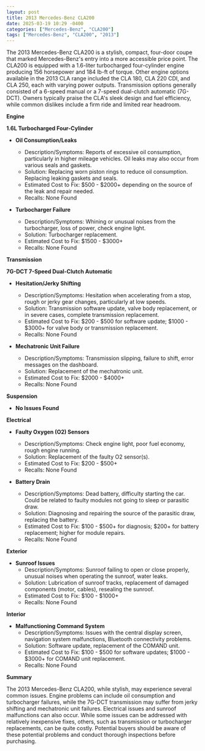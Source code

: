 ```yaml
---
layout: post
title: 2013 Mercedes-Benz CLA200
date: 2025-03-19 10:29 -0400
categories: ["Mercedes-Benz", "CLA200"]
tags: ["Mercedes-Benz", "CLA200", "2013"]
---
```

The 2013 Mercedes-Benz CLA200 is a stylish, compact, four-door coupe that marked Mercedes-Benz's entry into a more accessible price point. The CLA200 is equipped with a 1.6-liter turbocharged four-cylinder engine producing 156 horsepower and 184 lb-ft of torque. Other engine options available in the 2013 CLA range included the CLA 180, CLA 220 CDI, and CLA 250, each with varying power outputs. Transmission options generally consisted of a 6-speed manual or a 7-speed dual-clutch automatic (7G-DCT). Owners typically praise the CLA's sleek design and fuel efficiency, while common dislikes include a firm ride and limited rear headroom.

**Engine**

**1.6L Turbocharged Four-Cylinder**

*   **Oil Consumption/Leaks**
    *   Description/Symptoms: Reports of excessive oil consumption, particularly in higher mileage vehicles. Oil leaks may also occur from various seals and gaskets.
    *   Solution: Replacing worn piston rings to reduce oil consumption. Replacing leaking gaskets and seals.
    *   Estimated Cost to Fix: $500 - $2000+ depending on the source of the leak and repair needed.
    *   Recalls: None Found

*   **Turbocharger Failure**
    *   Description/Symptoms: Whining or unusual noises from the turbocharger, loss of power, check engine light.
    *   Solution: Turbocharger replacement.
    *   Estimated Cost to Fix: $1500 - $3000+
    *   Recalls: None Found

**Transmission**

**7G-DCT 7-Speed Dual-Clutch Automatic**

*   **Hesitation/Jerky Shifting**
    *   Description/Symptoms: Hesitation when accelerating from a stop, rough or jerky gear changes, particularly at low speeds.
    *   Solution: Transmission software update, valve body replacement, or in severe cases, complete transmission replacement.
    *   Estimated Cost to Fix: $200 - $500 for software update; $1000 - $3000+ for valve body or transmission replacement.
    *   Recalls: None Found

*   **Mechatronic Unit Failure**
    *   Description/Symptoms: Transmission slipping, failure to shift, error messages on the dashboard.
    *   Solution: Replacement of the mechatronic unit.
    *   Estimated Cost to Fix: $2000 - $4000+
    *   Recalls: None Found

**Suspension**

*   **No Issues Found**

**Electrical**

*   **Faulty Oxygen (O2) Sensors**
    *   Description/Symptoms: Check engine light, poor fuel economy, rough engine running.
    *   Solution: Replacement of the faulty O2 sensor(s).
    *   Estimated Cost to Fix: $200 - $500+
    *   Recalls: None Found

*   **Battery Drain**
    *   Description/Symptoms: Dead battery, difficulty starting the car. Could be related to faulty modules not going to sleep or parasitic draw.
    *   Solution: Diagnosing and repairing the source of the parasitic draw, replacing the battery.
    *   Estimated Cost to Fix: $100 - $500+ for diagnosis; $200+ for battery replacement; higher for module repairs.
    *   Recalls: None Found

**Exterior**

*   **Sunroof Issues**
    *   Description/Symptoms: Sunroof failing to open or close properly, unusual noises when operating the sunroof, water leaks.
    *   Solution: Lubrication of sunroof tracks, replacement of damaged components (motor, cables), resealing the sunroof.
    *   Estimated Cost to Fix: $100 - $1000+
    *   Recalls: None Found

**Interior**

*   **Malfunctioning Command System**
    *   Description/Symptoms: Issues with the central display screen, navigation system malfunctions, Bluetooth connectivity problems.
    *   Solution: Software update, replacement of the COMAND unit.
    *   Estimated Cost to Fix: $100 - $500 for software updates; $1000 - $3000+ for COMAND unit replacement.
    *   Recalls: None Found

**Summary**

The 2013 Mercedes-Benz CLA200, while stylish, may experience several common issues. Engine problems can include oil consumption and turbocharger failures, while the 7G-DCT transmission may suffer from jerky shifting and mechatronic unit failures. Electrical issues and sunroof malfunctions can also occur. While some issues can be addressed with relatively inexpensive fixes, others, such as transmission or turbocharger replacements, can be quite costly. Potential buyers should be aware of these potential problems and conduct thorough inspections before purchasing.

